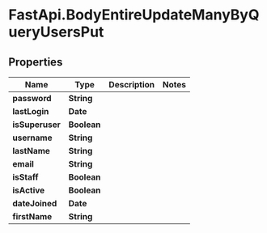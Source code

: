 # FastApi.BodyEntireUpdateManyByQueryUsersPut

## Properties
Name | Type | Description | Notes
------------ | ------------- | ------------- | -------------
**password** | **String** |  | 
**lastLogin** | **Date** |  | 
**isSuperuser** | **Boolean** |  | 
**username** | **String** |  | 
**lastName** | **String** |  | 
**email** | **String** |  | 
**isStaff** | **Boolean** |  | 
**isActive** | **Boolean** |  | 
**dateJoined** | **Date** |  | 
**firstName** | **String** |  | 
